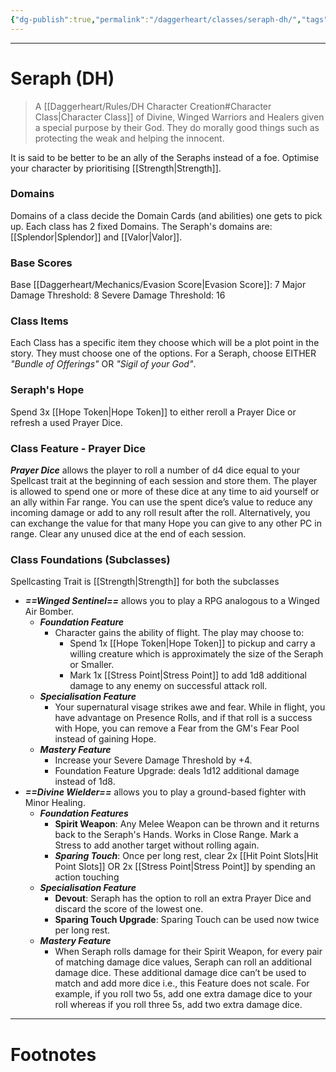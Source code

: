 ```yaml
---
{"dg-publish":true,"permalink":"/daggerheart/classes/seraph-dh/","tags":["TTRPG"]}
---
```



---
# Seraph (DH)
> A [[Daggerheart/Rules/DH Character Creation#Character Class\|Character Class]] of Divine, Winged Warriors and Healers given a special purpose by their God. They do morally good things such as protecting the weak and helping the innocent. 

It is said to be better to be an ally of the Seraphs instead of a foe.
Optimise your character by prioritising [[Strength\|Strength]].

### Domains
Domains of a class decide the Domain Cards (and abilities) one gets to pick up.
Each class has 2 fixed Domains.
The Seraph's domains are: [[Splendor\|Splendor]] and [[Valor\|Valor]].

### Base Scores
Base [[Daggerheart/Mechanics/Evasion Score\|Evasion Score]]: 7
Major Damage Threshold: 8
Severe Damage Threshold: 16

### Class Items
Each Class has a specific item they choose which will be a plot point in the story. They must choose one of the options.
For a Seraph, choose EITHER *"Bundle of Offerings"* OR *"Sigil of your God"*.

### Seraph's Hope
Spend 3x [[Hope Token\|Hope Token]] to either reroll a Prayer Dice or refresh a used Prayer Dice.

### Class Feature - Prayer Dice
***Prayer Dice*** allows the player to roll a number of d4 dice equal to your Spellcast trait at the beginning of each session and store them. The player is allowed to spend one or more of these dice at any time to aid yourself or an ally within Far range. You can use the spent dice’s value to reduce any incoming damage or add to any roll result after the roll. Alternatively, you can exchange the value for that many Hope you can give to any other PC in range. Clear any unused dice at the end of each session.

### Class Foundations (Subclasses)
Spellcasting Trait is [[Strength\|Strength]] for both the subclasses

- ***==Winged Sentinel==*** allows you to play a RPG analogous to a Winged Air Bomber.
	- ***Foundation Feature*** 
		- Character gains the ability of flight. The play may choose to:
			- Spend 1x [[Hope Token\|Hope Token]] to pickup and carry a willing creature which is approximately the size of the Seraph or Smaller.
			- Mark 1x [[Stress Point\|Stress Point]] to add 1d8 additional damage to any enemy on successful attack roll.
	- ***Specialisation Feature***
		- Your supernatural visage strikes awe and fear. While in flight, you have advantage on Presence Rolls, and if that roll is a success with Hope, you can remove a Fear from the GM's Fear Pool instead of gaining Hope.
	- ***Mastery Feature***
		- Increase your Severe Damage Threshold by +4.
		- Foundation Feature Upgrade:  deals 1d12 additional damage instead of 1d8.
- ***==Divine Wielder==*** allows you to play a ground-based fighter with Minor Healing.
	- ***Foundation Features***
		- **Spirit Weapon**: Any Melee Weapon can be thrown and it returns back to the Seraph's Hands. Works in Close Range. Mark a Stress to add another target without rolling again.
		- ***Sparing Touch***: Once per long rest, clear 2x [[Hit Point Slots\|Hit Point Slots]] OR 2x [[Stress Point\|Stress Point]] by spending an action touching 
	- ***Specialisation Feature***
		- **Devout**: Seraph has the option to roll an extra Prayer Dice and discard the score of the lowest one.
		- **Sparing Touch Upgrade**: Sparing Touch can be used now twice per long rest.
	- ***Mastery Feature***
		- When Seraph rolls damage for their Spirit Weapon, for every pair of matching damage dice values, Seraph can roll an additional damage dice. These additional damage dice can’t be used to match and add more dice i.e., this Feature does not scale. For example, if you roll two 5s, add one extra damage dice to your roll whereas if you roll three 5s, add two extra damage dice.


---
# Footnotes